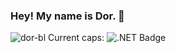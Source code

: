 ### Hey! My name is Dor. :space_invader:

![dor-bl](https://komarev.com/ghpvc/?username=Dor-bl)
Current caps: 
![.NET Badge](https://img.shields.io/badge/.NET%20Core-3.1-blue)
